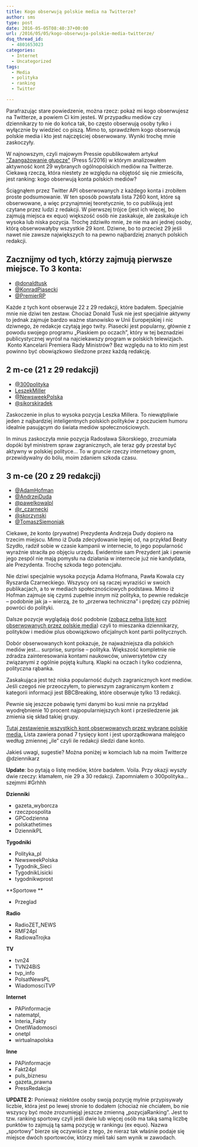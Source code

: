 ```yaml
---
title: Kogo obserwują polskie media na Twitterze?
author: sms
type: post
date: 2016-05-05T08:40:37+00:00
url: /2016/05/05/kogo-obserwuja-polskie-media-twitterze/
dsq_thread_id:
  - 4801653023
categories:
  - Internet
  - Uncategorized
tags:
  - Media
  - polityka
  - ranking
  - Twitter

---
```

Parafrazując stare powiedzenie, można rzecz: pokaż mi kogo obserwujesz na Twitterze, a powiem Ci kim jesteś. W przypadku mediów czy dziennikarzy to nie do końca tak, bo często obserwują osoby tylko i wyłącznie by wiedzieć co piszą. Mimo to, sprawdziłem kogo obserwują polskie media i kto jest najczęściej obserwowany. Wyniki trochę mnie zaskoczyły.

W najnowszym, czyli majowym Pressie opublikowałem artykuł ["Zaangażowanie głupcze"](http://www.press.pl/platny-dostep/miesiecznik-press/pokaz/3400,Zaangazowanie_-glupcze_)  (Press 5/2016) w którym analizowałem aktywność kont 29 wybranych ogólnopolskich mediów na Twitterze. Ciekawą rzeczą, która niestety ze względu na objętość się nie zmieściła, jest ranking: kogo obserwują konta polskich mediów?

Ściągnąłem przez Twitter API obserwowanych z każdego konta i zrobiłem proste podsumowanie. W ten sposób powstała lista 7260 kont, które są obserwowane, a więc przynajmniej teoretycznie, to co publikują jest czytane przez ludzi z redakcji. W pierwszej trójce (jest ich więcej, bo zajmują miejsca ex equo) większość osób nie zaskakuje, ale zaskakuje ich wysoka lub niska pozycja. Trochę zdziwiło mnie, że nie ma ani jednej osoby, którą obserwowałyby wszystkie 29 kont. Dziwne, bo to przecież 29 jeśli nawet nie zawsze największych to na pewno najbardziej znanych polskich redakcji.

## Zacznijmy od tych, którzy zajmują pierwsze miejsce. To 3 konta:

  * [@donaldtusk](http://twitter.com/donaldtusk)
  * [@KonradPiasecki](http://twitter.com/KonradPiasecki)
  * [@PremierRP](http://twitter.com/PremierRP)

Każde z tych kont obserwuje 22 z 29 redakcji, które badałem. Specjalnie mnie nie dziwi ten zestaw. Chociaż Donald Tusk nie jest specjalnie aktywny to jednak zajmuje bardzo ważne stanowisko w Unii Europejskiej i nic dziwnego, że redakcje czytają jego twity. Piasecki jest popularny, głównie z powodu swojego programu &#8222;Piaskiem po oczach&#8221;, który w tej beznadziei publicystycznej wyrósł na najciekawszy program w polskich telewizjach.  Konto Kancelarii Premiera Rady Ministrów? Bez względu na to kto nim jest powinno być obowiązkowo śledzone przez każdą redakcję.

## 2 m-ce (21 z 29 redakcji)

  * [@300polityka](http://twitter.com/300polityka)
  * [LeszekMiller](http://twitter.com/LeszekMiller)
  * [@NewsweekPolska](http://twitter.com/NewsweekPolska)
  * [@sikorskiradek](http://twitter.com/SikorskiRadek)

Zaskoczenie in plus to wysoka pozycja Leszka Millera. To niewątpliwie jeden z najbardziej inteligentnych polskich polityków z poczuciem humoru idealnie pasującym do świata mediów społecznościowych.

In minus zaskoczyła mnie pozycja Radosława Sikorskiego, zrozumiała dopóki był ministrem spraw zagranicznych, ale teraz gdy przestał być aktywny w polskiej polityce&#8230; To w gruncie rzeczy internetowy gnom, przewidywalny do bólu, moim zdaniem szkoda czasu.

## 3 m-ce (20 z 29 redakcji)

  * [@AdamHofman](http://twitter.com/AdamHofman)
  * [@AndrzejDuda](http://twitter.com/AndrzejDuda)
  * [@pawelkowalpl](http://twitter.com/pawelkowalpl)
  * [@r_czarnecki](http://twitter.com/r_czarnecki)
  * [@skorzynski](http://twitter.com/skorzynski)
  * [@TomaszSiemoniak](http://twitter.com/TomaszSiemioniak)

Ciekawe, że konto (prywatne) Prezydenta Andrzeja Dudy dopiero na trzecim miejscu. Mimo iż Duda zdecydowanie lepiej od, na przykład Beaty Szydło, radził sobie w czasie kampanii w internecie, to jego popularność wyraźnie straciła po objęciu urzędu. Ewidentnie sam Prezydent jak i pewnie jego zespól nie mają pomysłu na działania w internecie już nie kandydata, ale Prezydenta. Trochę szkoda tego potencjału.

Nie dziwi specjalnie wysoka pozycja Adama Hofmana, Pawła Kowala czy Ryszarda Czarneckiego. Wszyscy oni są raczej wyraziści w swoich publikacjach, a to w mediach społecznościowych podstawa. Mimo iż Hofman zajmuje się czymś zupełnie innym niż polityka, to pewnie redakcje &#8211; podobnie jak ja &#8211; wierzą, że to &#8222;przerwa techniczna&#8221; i prędzej czy później powróci do polityki.

Dalsze pozycje wyglądają dość podobnie ([zobacz pełną listę kont obserwowanych przez polskie media][2]) czyli to mieszanka dziennikarzy, polityków i mediów plus obowiązkowo oficjalnych kont partii politycznych.

Dobór obserwowanych kont pokazuje, że najważniejsza dla polskich mediów jest&#8230; surprise, surprise &#8211; polityka. Większość kompletnie nie zdradza zainteresowania kontami naukowców, uniwersytetów czy związanymi z ogólnie pojętą kulturą. Klapki na oczach i tylko codzienna, polityczna rąbanka.

Zaskakująca jest też niska popularność dużych zagranicznych kont mediów. Jeśli czegoś nie przeoczyłem, to pierwszym zagranicznym kontem z kategorii informacji jest BBCBreaking, które obserwuje tylko 13 redakcji.

Pewnie się jeszcze pobawię tymi danymi bo kusi mnie na przykład wyodrębnienie 10 procent najpopularniejszych kont i prześledzenie jak zmienia się skład takiej grupy.

[Tutaj zestawienie wszystkich kont obserwowanych przez wybrane polskie media.][2] Lista zawiera ponad 7 tysięcy kont i jest uporządkowana malejąco według zmiennej &#8222;ile&#8221; czyli ile redakcji śledzi dane konto.

Jakieś uwagi, sugestie? Można poniżej w komciach lub na moim Twitterze @dziennikarz

**Update**: bo pytają o listę mediów, które badałem. Voila. Przy okazji wyszły dwie rzeczy: kłamałem, nie 29 a 30 redakcji. Zapomniałem o 300polityka&#8230;szejmmi #Grhhh

**Dzienniki** 

  * gazeta_wyborcza
  * rzeczpospolita
  * GPCodzienna
  * polskathetimes
  * DziennikPL

**Tygodniki** 

  * Polityka_pl
  * NewsweekPolska
  * Tygodnik_Sieci
  * TygodnikLisicki
  * tygodnikwprost

**Sportowe **

  * Przeglad

**Radio** 

  * RadioZET_NEWS
  * RMF24pl
  * RadiowaTrojka

**TV**

  * tvn24
  * TVN24BiS
  * tvp_info
  * PolsatNewsPL
  * WiadomosciTVP

**Internet**

  * PAPinformacje
  * natematpl,
  * Interia_Fakty
  * OnetWiadomosci
  * onetpl
  * wirtualnapolska

**Inne** 

  * PAPinformacje
  * Fakt24pl
  * puls_biznesu
  * gazeta_prawna
  * PressRedakcja

**UPDATE 2:** Ponieważ niektóre osoby swoją pozycję mylnie przypisywały liczbie, która jest po lewej stronie to dodałem (chociaż nie chciałem, bo nie wszyscy być może zrozumieją) jeszcze zmienną &#8222;pozycjaRanking&#8221;. Jest to tzw. ranking sportowy czyli jeśli dwie lub więcej osób ma taką samą liczbę punktów to zajmują tą samą pozycję w rankingu (ex equo). Nazwa &#8222;sportowy&#8221; bierze się oczywiście z tego, że nieraz tak właśnie podaje się miejsce dwóch sportowców, którzy mieli taki sam wynik w zawodach.

 [1]: http://www.press.pl/platny-dostep/miesiecznik-press/pokaz/3400,Zaangazowanie_-glupcze_
 [2]: http://dziennikarz.pl/inne/kogoobserwujapolskiemedianatwitterze.html
